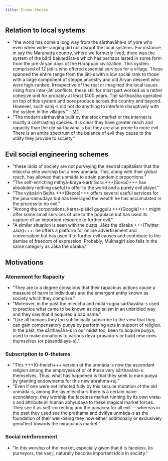 ```yaml
---
title: Econo-theism
---
```


## Relation to local systems
- "the world has come a long way from the sārthavāha-s of yore who even when wide-ranging did not disrupt the local systems. For instance, in say the Marahaṭṭā country, where we formerly lived, there was the system of the bārā balutedāra-s which has perhaps lasted in some form from the pre-Āryan days of the Harappan civilization. This system comprised of 12 jāti-s who offered essential services for a village. These spanned the entire range from the jāti-s with a low social rank to those with a large component of steppe ancestry and old Āryan descent who were high-ranked. Irrespective of the real or imagined the local issues rising from inter-jāti conflicts, these still for most part worked as a rather cohesive unit for probably at least 1400 years. The sārthavāha operated on top of this system and bore produce across the country and beyond. However, such vaṇij-s did not do anything to interfere disruptively with the system in the villages." - [MT](https://manasataramgini.wordpress.com/2020/06/08/pandemic-days-the-fizz-is-out-of-the-bottle/)
- "The modern sārthavāha built by the stock market or the internet is mostly a contrasting species. It is clear they have greater reach and rapacity than the old sārthavāha-s but they are also prone to more evil. There is an entire spectrum of the balance of evil they cause to the utility they provide to society."

## Evil social engineering schemes
- "these idols of society are not purveying the neutral capitalism that the mleccha elite worship but a new unmāda. This, along with their global reach, has allowed that unmāda to attain pandemic proportions."
- "The self-enriching mithyā-kraya-kartṛ Sora +++(Soros)+++ has absolutely nothing useful to offer to the world and a purely evil player."
- "The vyāpārin Bejha +++(Bezos)+++ offers several useful services for the jana-samudāya but has leveraged the wealth he has accumulated in the process to do evil."
- "Among the corporations, karṇa-piśācī guggulu +++(Google)+++ might offer some small services of use to the populace but has used its capture of an important resource to further evil."
- "A similar situation is seen with the duṣṭa, Jāka the dāraka +++(Twitter Jack)+++: he offers a platform for online advertisement and conversation but has used it to further evil causes and contribute to the demise of freedom of expression. Probably, Mukhagiri also falls in the same category as Jāka the dāraka."

## Motivations
### Atonement for Rapacity
- "They are to a degree conscious that their rapacious actions cause a measure of harm to individuals and the emergent entity known as society which they comprise."
- "Moreover, in the past the mleccha and mūla-rugṇa sārthavāha-s used to practice what came to be known as capitalism in an unbridled way and they saw that it acquired a bad name."
- "Like all humans they too subliminally subscribe to the view that they can gain compensatory puṇya by performing acts in support of religion. In the past, the sārthavāha-s in our midst too, keen to acquire puṇya, used to make donations to various deva-prāsāda-s or build new ones themselves (or pāṣaṇdālaya-s)."

### Subscription to 0-theisms
- "This +++(0-theist)+++ version of the unmāda is now the ascendant religion among the employees of or of these very sārthavāha-s themselves. Thus, what has happened is that they seek to earn puṇya by granting endowments for this new abrahma-ruj."
- "Even if one were not infected fully by this secular mutation of the old unmāda-s, among the lay mleccha-s there is a certain naive econolatory: they worship the faceless market running by its own vrata-s and attribute all human abhyudaya to these magical market forces. They see it as self-correcting and the panacea for all evil — whereas in the past they used see the prathama and dvitīya unmāda-s as the foundation of their well-being they now either additionally or exclusively genuflect towards the miraculous market."

### Social reinforcement
- "In this worship of the market, especially given that it is faceless, its purveyors, the vaṇij, naturally become important idols in society."
